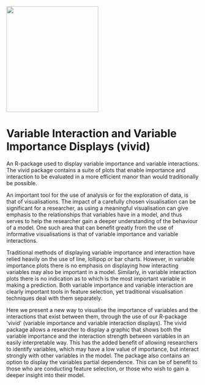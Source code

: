 <img src="https://github.com/AlanInglis/vivid/blob/master/badge/vividLogo.png" width="240" height="276" />


# Variable Interaction and Variable Importance Displays (vivid)

An R-package used to display variable importance and variable interactions. The vivid package contains a suite of plots that enable importance and interaction to be evaluated in a more efficient manor than would traditionally be possible.

An important tool for the use of analysis or for the exploration of data, is that of visualisations. The impact of a carefully chosen visualisation can be significant for a researcher, as using a meaningful visualisation can give emphasis to the relationships that variables have in a model, and thus serves to help the researcher gain a deeper understanding of the behaviour of a model. One such area that can benefit greatly from the use of informative visualisations is that of variable importance and variable interactions.

Traditional methods of displaying variable importance and interaction have relied heavily on the use of line, lollipop or bar charts. However, in variable importance plots there is no emphasis on displaying how interacting variables may also be important in a model. Similarly, in variable interaction plots there is no indication as to which is the most important variable in making a prediction. Both variable importance and variable interaction are clearly important tools in feature selection, yet traditional visualisation techniques deal with them separately. 

Here we present a new way to visualise the importance of variables and the interactions that exist between them, through the use of our R-package 'vivid' (variable importance and variable interaction displays). The vivid package allows a researcher to display a graphic that shows both the variable importance and the interaction strength between variables in an easily interpretable way. This has the added benefit of allowing researchers to identify variables, which may have a low value of importance, but interact strongly with other variables in the model. The package also contains an option to display the variables partial dependence. This can be of benefit to those who are conducting feature selection, or those who wish to gain a deeper insight into their model. 
